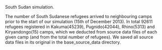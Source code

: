 South Sudan simulation.

The number of South Sudanese refugees arrived to neighbouring camps prior to the start of our simulation (15th of December 2013). In total 92611 refugees registered in Kakuma(45239), Pugnido(42044), Rhino(5313) and Kiryandongo(15) camps, which we deducted from source data files of each given camp (and from the total number of refugees). We saved all source data files in its original in the base_source_data directory.
